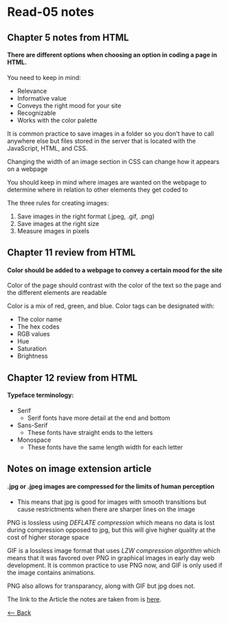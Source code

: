 # Read-05 notes

## Chapter 5 notes from HTML

#### There are different options when choosing an option in coding a page in HTML.
You need to keep in mind:
- Relevance
- Informative value
- Conveys the right mood for your site
- Recognizable
- Works with the color palette

It is common practice to save images in a folder so you don't have to call anywhere else but files stored in the server that is located with the JavaScript, HTML, and CSS.

Changing the width of an image section in CSS can change how it appears on a webpage

You should keep in mind where images are wanted on the webpage to determine where in relation to other elements they get coded to

The three rules for creating images:
1. Save images in the right format (.jpeg, .gif, .png)
1. Save images at the right size
1. Measure images in pixels

## Chapter 11 review from HTML

#### Color should be added to a webpage to convey a certain mood for the site

Color of the page should contrast with the color of the text so the page and the different elements are readable

Color is a mix of red, green, and blue. Color tags can be designated with:
- The color name
- The hex codes
- RGB values
- Hue
- Saturation
- Brightness

## Chapter 12 review from HTML

#### Typeface terminology:
- Serif
  - Serif fonts have more detail at the end and bottom
- Sans-Serif
  - These fonts have straight ends to the letters
- Monospace
  - These fonts have the same length width for each letter

## Notes on image extension article

#### .jpg or .jpeg images are compressed for the limits of human perception
- This means that jpg is good for images with smooth transitions but cause restrictments when there are sharper lines on the image

PNG is lossless using *DEFLATE compression* which means no data is lost during compression opposed to jpg, but this will give higher quality at the cost of higher storage space

GIF is a lossless image format that uses *LZW compression algorithm* which means that it was favored over PNG in graphical images in early day web development. It is common practice to use PNG now, and GIF is only used if the image contains animations.

PNG also allows for transparancy, along with GIF but jpg does not.

The link to the Article the notes are taken from is [here](https://blog.imagekit.io/jpeg-vs-png-vs-gif-which-image-format-to-use-and-when-c8913ae3e01d).

[<-- Back](ToC.md)